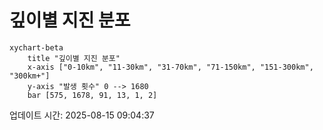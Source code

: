 # 깊이별 지진 분포

```mermaid
xychart-beta
    title "깊이별 지진 분포"
    x-axis ["0-10km", "11-30km", "31-70km", "71-150km", "151-300km", "300km+"]
    y-axis "발생 횟수" 0 --> 1680
    bar [575, 1678, 91, 13, 1, 2]
```

업데이트 시간: 2025-08-15 09:04:37
